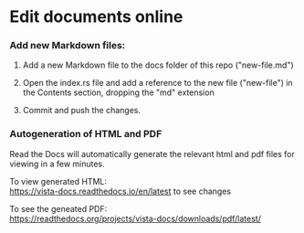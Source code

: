 # Edit documents online


### Add new Markdown files:

1. Add a new Markdown file to the docs folder of this repo ("new-file.md")

2. Open the index.rs file and add a reference to the new file ("new-file") in the Contents section, dropping the "md" extension

3. Commit and push the changes.

### Autogeneration of HTML and PDF

Read the Docs will automatically generate the relevant html and pdf files for viewing in a few minutes. 

To view generated HTML:  
https://vista-docs.readthedocs.io/en/latest  to see changes

To see the geneated PDF:  
https://readthedocs.org/projects/vista-docs/downloads/pdf/latest/

